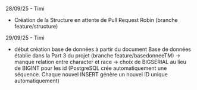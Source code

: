 28/09/25 - Timi
- Création de la Structure en attente de Pull Request Robin (branche feature/structure)

29/09/25 - Timi
- début création base de données à partir du document Base de données établie dans la Part 3 du projet (branche feature/basedonneeTM)
  -> manque relation entre character et race
  -> choix de BIGSERIAL au lieu de BIGINT pour les id (PostgreSQL crée automatiquement une séquence. Chaque nouvel INSERT génère un nouvel ID unique automatiquement)
